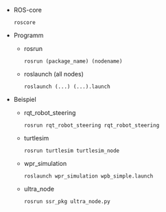 - ROS-core
	```ROS
	roscore
	```

- Programm 
	- rosrun 
		```ROS
		rosrun (package_name) (nodename)
		```
	- roslaunch (all nodes) 
		```ROS
		roslaunch (...) (...).launch 
		```

- Beispiel 
	- rqt_robot_steering 
		```ROS
		rosrun rqt_robot_steering rqt_robot_steering 
		```
	- turtlesim 
		```ROS
		rosrun turtlesim turtlesim_node
		```
	- wpr_simulation 
		```ROS
		roslaunch wpr_simulation wpb_simple.launch 
		```
	- ultra_node 
		```ROS
		rosrun ssr_pkg ultra_node.py
		```
